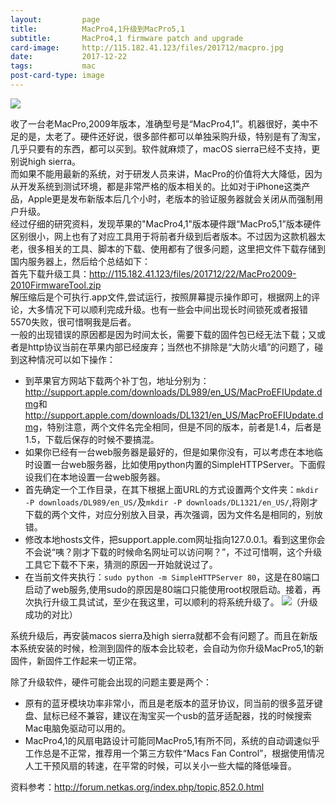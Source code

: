 ```yaml
---
layout:         page
title:          MacPro4,1升级到MacPro5,1
subtitle:       MacPro4,1 firmware patch and upgrade 
card-image:     http://115.182.41.123/files/201712/macpro.jpg
date:           2017-12-22
tags:           mac
post-card-type: image
---
```

![](http://115.182.41.123/files/201712/macpro.jpg)

收了一台老MacPro,2009年版本，准确型号是“MacPro4,1”。机器很好，美中不足的是，太老了。硬件还好说，很多部件都可以单独采购升级，特别是有了淘宝，几乎只要有的东西，都可以买到。软件就麻烦了，macOS sierra已经不支持，更别说high sierra。  
而如果不能用最新的系统，对于研发人员来讲，MacPro的价值将大大降低，因为从开发系统到测试环境，都是非常严格的版本相关的。比如对于iPhone这类产品，Apple更是发布新版本后几个小时，老版本的验证服务器就会关闭从而强制用户升级。  
经过仔细的研究资料，发现苹果的"MacPro4,1"版本硬件跟“MacPro5,1”版本硬件区别很小，网上也有了对应工具用于将前者升级到后者版本。不过因为这款机器太老，很多相关的工具、脚本的下载、使用都有了很多问题，这里把文件下载存储到国内服务器上，然后给个总结如下：  
首先下载升级工具：<http://115.182.41.123/files/201712/22/MacPro2009-2010FirmwareTool.zip>  
解压缩后是个可执行.app文件,尝试运行，按照屏幕提示操作即可，根据网上的评论，大多情况下可以顺利完成升级。也有一些会中间出现长时间锁死或者报错5570失败，很可惜啊我是后者。  
一般的出现错误的原因都是因为时间太长，需要下载的固件包已经无法下载；又或者是http协议当前在苹果内部已经废弃；当然也不排除是“大防火墙”的问题了，碰到这种情况可以如下操作：
* 到苹果官方网站下载两个补丁包，地址分别为：<http://support.apple.com/downloads/DL989/en_US/MacProEFIUpdate.dmg>和<http://support.apple.com/downloads/DL1321/en_US/MacProEFIUpdate.dmg>，特别注意，两个文件名完全相同，但是不同的版本，前者是1.4，后者是1.5，下载后保存的时候不要搞混。
* 如果你已经有一台web服务器是最好的，但是如果你没有，可以考虑在本地临时设置一台web服务器，比如使用python内置的SimpleHTTPServer。下面假设我们在本地设置一台web服务器。
* 首先确定一个工作目录，在其下根据上面URL的方式设置两个文件夹：`mkdir -P downloads/DL989/en_US/`及`mkdir -P downloads/DL1321/en_US/`,将刚才下载的两个文件，对应分别放入目录，再次强调，因为文件名是相同的，别放错。
* 修改本地hosts文件，把support.apple.com网址指向127.0.0.1。看到这里你会不会说“咦？刚才下载的时候命名网址可以访问啊？”，不过可惜啊，这个升级工具它下载不下来，猜测的原因一开始就说过了。
* 在当前文件夹执行：`sudo python -m SimpleHTTPServer 80`，这是在80端口启动了web服务,使用sudo的原因是80端口只能使用root权限启动。接着，再次执行升级工具试试，至少在我这里，可以顺利的将系统升级了。
![](http://115.182.41.123/files/201712/22/macpro.jpg)（升级成功的对比）

系统升级后，再安装macos sierra及high sierra就都不会有问题了。而且在新版本系统安装的时候，检测到固件的版本会比较老，会自动为你升级MacPro5,1的新固件，新固件工作起来一切正常。

除了升级软件，硬件可能会出现的问题主要是两个：  
* 原有的蓝牙模块功率非常小，而且是老版本的蓝牙协议，同当前的很多蓝牙键盘、鼠标已经不兼容，建议在淘宝买一个usb的蓝牙适配器，找的时候搜索Mac电脑免驱动可以用的。
* MacPro4,1的风扇电路设计可能同MacPro5,1有所不同，系统的自动调速似乎工作总是不正常，推荐用一个第三方软件“Macs Fan Control”，根据使用情况人工干预风扇的转速，在平常的时候，可以关小一些大幅的降低噪音。



资料参考：<http://forum.netkas.org/index.php/topic,852.0.html>
